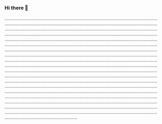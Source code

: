 ### Hi there 👋

...............................................................................................................................................................................................................................................................................................................................................................................................................................................................................................................................................................................................................................................................................................................................................................................................................................................................................................................................................................................................................................................................................................................................................................................................................................................................................................................................................................................................................................................................................................................................................................................................................................................................................................................................................................................................................................................................................................................................................................................................................................................................................................................................................................................................................................................................................................................................................................................................................................................................................................................